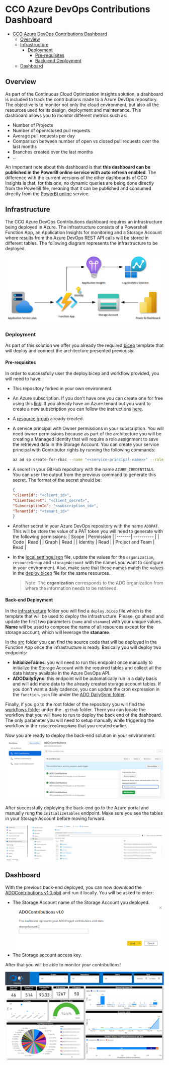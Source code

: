 # CCO Azure DevOps Contributions Dashboard

- [CCO Azure DevOps Contributions Dashboard](#cco-azure-devops-contributions-dashboard)
  - [Overview](#overview)
  - [Infrastructure](#infrastructure)
    - [Deployment](#deployment)
      - [Pre-requisites](#pre-requisites)
      - [Back-end Deployment](#back-end-deployment)
  - [Dashboard](#dashboard)

## Overview

As part of the Continuous Cloud Optimization Insights solution, a dashboard is included to track the contributions made to a Azure DevOps repository. The objective is to monitor not only the cloud environment, but also all the resources used for its design, deployment and maintenance. This dashboard allows you to monitor different metrics such as:
- Number of Projects
- Number of open/closed pull requests
- Average pull requests per day
- Comparison between number of open vs closed pull requests over the last months
- Branches created over the last months
- ...

An important note about this dashboard is that **this dashboard can be published in the PowerBI online service with auto refresh enabled**. The difference with the current versions of the other dashboards of CCO Insights is that, for this one, no dynamic queries are being done directly from the PowerBI file, meaning that it can be published and consumed directly from the [PowerBI online](https://docs.microsoft.com/en-us/power-bi/create-reports/desktop-upload-desktop-files) service.

## Infrastructure

The CCO Azure DevOps Contributions dashboard requires an infrastructure being deployed in Azure. The infrastructure consists of a Powershell Function App, an Application Insights for monitoring and a Storage Account where results from the Azure DevOps REST API calls will be stored in different tables. The following diagram represents the infrastructure to be deployed.

![GitHub Dashboard Architecture](../../install/images/github-dashboard-architecture.png)

### Deployment

As part of this solution we offer you already the required [bicep](https://docs.microsoft.com/en-us/azure/azure-resource-manager/bicep/overview) template that will deploy and connect the architecture presented previously.

#### Pre-requisites

In order to successfully user the deploy.bicep and workflow provided, you will need to have:
- This repository forked in your own environment.
- An Azure subscription. If you don't have one you can create one for free using this [link](https://azure.microsoft.com/en-us/free/search/?OCID=AID2200258_SEM_069a8abd963111ebbd21e8d33199249f:G:s&ef_id=069a8abd963111ebbd21e8d33199249f:G:s&msclkid=069a8abd963111ebbd21e8d33199249f). If you already have an Azure tenant but you want to create a new subscription you can follow the instructions [here](https://docs.microsoft.com/en-us/azure/cost-management-billing/manage/create-subscription#:~:text=On%20the%20Customers%20page%2C%20select%20the%20customer.%20In,page%2C%20select%20%2B%20Add%20to%20create%20a%20subscription.).
- A [resource group](https://docs.microsoft.com/en-us/azure/azure-resource-manager/management/manage-resource-groups-portal) already created.
- A service principal with Owner permissions in your subscription. You will need owner permissions because as part of the architecture you will be creating a Managed Identity that will require a role assignment to save the retrieved data in the Storage Account. You can create your service principal with Contributor rights by running the following commands:
    ```sh
    az ad sp create-for-rbac --name "<<service-principal-name>>" --role "Contributor" --scopes /subscriptions/<<subscriptionId>> --output "json" 
    ```
- A secret in your GitHub repository with the name `AZURE_CREDENTIALS`. You can user the output from the previous command to generate this secret. The format of the secret should be:
    ```json
    {
    "clientId": "<client_id>",
    "ClientSecret": "<client_secret>",
    "SubscriptionId": "<subscription_id>",
    "TenantId": "<tenant_id>"
    }
    ```
- Another secret in your Azure DevOps repository with the name `ADOPAT`. This will be store the value of a PAT token you will need to generate with the following permissions:
    | Scope | Permission |
    |-------| ---------- |
    | Code | Read |
    | Graph | Read |
    | Identity | Read |
    | Project and Team | Read |

- In the [local.settings.json](./src/local.settings.json) file, update the values for the `organization`, `resourceGroup` and `storageAccount` with the names you want to configure in your environment. Also, make sure that these names match the values in the [deploy.bicep](./infrastructure/deploy.bicep) file for the same resources.

    > Note: The **organization** corresponds to the ADO organization from where the information needs to be retrieved.

#### Back-end Deployment

In the [infrastructure](./infrastructure/) folder you will find a `deploy.bicep` file which is the template that will be used to deploy the infrastructure. Please, go ahead and update the first two parameters (`name` and `staname`) with your unique values. **Name** will be used to compose the name of all resources except for the storage account, which will leverage the **staname**.

In the [src](./src/) folder you can find the source code that will be deployed in the Function App once the infrastructure is ready. Basically you will deploy two endpoints:
- **InitializeTables**: you will need to run this endpoint once manually to initialize the Storage Account with the required tables and collect all the data history available in the Azure DevOps API.
- **ADODailySync**: this endpoint will be automatically run in a daily basis and will add more data to the already created storage account tables. If you don't want a daily cadence, you can update the cron expression in the `function.json` file under the [ADO DailySync folder](./src/ADOContributions/ADODailySync/).

Finally, if you go to the root folder of the repository you will find the [workflows folder](../../.github/workflows/) under the `.github` folder. There you can locate the workflow that you will have to run to deploy the back end of the dashboard. The only parameter you will need to setup manually while triggering the workflow in the `resourceGroupName` that you created earlier.

Now you are ready to deploy the back-end solution in your environment:
![deploy-back-end](../../install/images/ado-run-workflow.png)

After successfully deploying the back-end go to the Azure portal and manually rung the `InitializeTables` endpoint. Make sure you see the tables in your Storage Account before moving forward.

![storage-tables](../../install/images/ado-storage-tables.png)

## Dashboard

With the previous back-end deployed, you can now download the [ADOContributions v1.0.pbit](./ADOContributions%20v1.0.pbit) and run it locally. You will be asked to enter:
- The Storage Account name of the Storage Account you deployed.
![Storage Account Name](../../install/images/ado-storage-account.png)
- The Storage account access key.

After that you will be able to monitor your contributions!

![Ado Contributions](../../install/images/Ado-contributions-dashboard.png)
